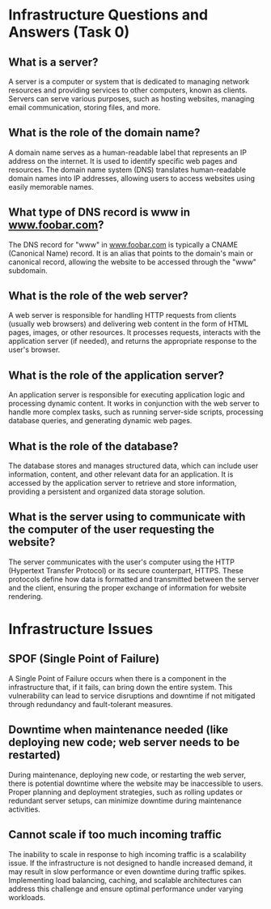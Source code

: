 # Infrastructure Questions and Answers (Task 0)

## What is a server?

A server is a computer or system that is dedicated to managing network resources and providing services to other computers, known as clients. Servers can serve various purposes, such as hosting websites, managing email communication, storing files, and more.

## What is the role of the domain name?

A domain name serves as a human-readable label that represents an IP address on the internet. It is used to identify specific web pages and resources. The domain name system (DNS) translates human-readable domain names into IP addresses, allowing users to access websites using easily memorable names.

## What type of DNS record is www in www.foobar.com?

The DNS record for "www" in www.foobar.com is typically a CNAME (Canonical Name) record. It is an alias that points to the domain's main or canonical record, allowing the website to be accessed through the "www" subdomain.

## What is the role of the web server?

A web server is responsible for handling HTTP requests from clients (usually web browsers) and delivering web content in the form of HTML pages, images, or other resources. It processes requests, interacts with the application server (if needed), and returns the appropriate response to the user's browser.

## What is the role of the application server?

An application server is responsible for executing application logic and processing dynamic content. It works in conjunction with the web server to handle more complex tasks, such as running server-side scripts, processing database queries, and generating dynamic web pages.

## What is the role of the database?

The database stores and manages structured data, which can include user information, content, and other relevant data for an application. It is accessed by the application server to retrieve and store information, providing a persistent and organized data storage solution.

## What is the server using to communicate with the computer of the user requesting the website?

The server communicates with the user's computer using the HTTP (Hypertext Transfer Protocol) or its secure counterpart, HTTPS. These protocols define how data is formatted and transmitted between the server and the client, ensuring the proper exchange of information for website rendering.

# Infrastructure Issues

## SPOF (Single Point of Failure)

A Single Point of Failure occurs when there is a component in the infrastructure that, if it fails, can bring down the entire system. This vulnerability can lead to service disruptions and downtime if not mitigated through redundancy and fault-tolerant measures.

## Downtime when maintenance needed (like deploying new code; web server needs to be restarted)

During maintenance, deploying new code, or restarting the web server, there is potential downtime where the website may be inaccessible to users. Proper planning and deployment strategies, such as rolling updates or redundant server setups, can minimize downtime during maintenance activities.

## Cannot scale if too much incoming traffic

The inability to scale in response to high incoming traffic is a scalability issue. If the infrastructure is not designed to handle increased demand, it may result in slow performance or even downtime during traffic spikes. Implementing load balancing, caching, and scalable architectures can address this challenge and ensure optimal performance under varying workloads.
